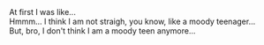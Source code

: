 <html>
  <head>
    <link type="text/css" rel="stylesheet" href="stylesheets.css" />
  </head>
  <body>
    <div class="flag-wrapper">
    <div class="aromantic">
      At first I was like...
      </div>
    <div class="asexual">
      Hmmm... I think I am not straigh, you know, like a moody teenager...
      </div>
    <div class="genderfluid">
      But, bro, I don't think I am a moody teen anymore...
      </div>
      </div>
  </body>
  </html>
